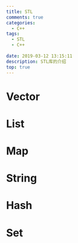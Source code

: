 ```yaml
---
title: STL
comments: true
categories:
  - C++
tags:
  - STL
  - C++
  
date: 2019-03-12 13:15:11
description: STL库的介绍
top: true
---
```



# Vector



# List


# Map


# String


# Hash


# Set
